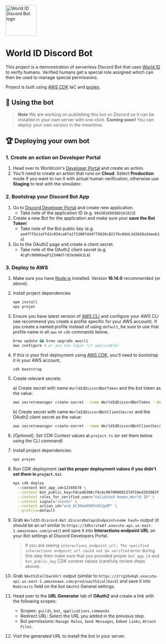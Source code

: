 <img src="logo.png" alt="World ID Discord Bot logo" width="100" />

# World ID Discord Bot

This project is a demonstration of serverless Discord Bot that uses [World ID](#-about-world-id) to verify humans. Verified humans get a special role assigned which can then be used to manage special permissions.

Project is built using [AWS CDK](https://docs.aws.amazon.com/cdk/v2/guide/home.html) IaC and [projen](https://github.com/projen/projen#readme).

## 🚀 Using the bot

> **Note** We are working on publishing this bot on Discord so it can be installed in your own server with one-click. **Coming soon!** 
You can deploy your own version in the meantime.

## 🏆 Deploying your own bot

### 1. Create an action on Developer Portal

1. Head over to Worldcoin's [Developer Portal](https://developer.worldcoin.org) and create an action.
2. You'll need to create an action that runs on **Cloud**. Select **Production** mode if you want to run it with actual human verification, otherwise use **Staging** to test with the simulator.

### 2. Bootstrap your Discord Bot App

1. Go to [Discord Developer Portal](https://discord.com/developers/applications) and create new application.
   - Take note of the application ID (e.g. `984381699360161823`)
2. Create a new Bot for the application and make sure your **save the Bot Token**!
   - Take note of the Bot public key (e.g. `aa4f7f5e1affd2c054ca07a2733007d44775826c821f6c0ddc3d3826a54eeb1a`)
3. Go to the OAuth2 page and create a client secret.
   - Take note of the OAuth2 client secret (e.g. `4CqPc0000UwqP1234Wd7r81kUm6k3LA`)

### 3. Deploy to AWS

1. Make sure you have [Node.js](https://nodejs.org) installed. Version **16.14.0** recommended (or above).

1. Install project dependencies

   ```sh
   npm install
   npx projen
   ```

1. Ensure you have latest version of [AWS CLI](https://aws.amazon.com/cli/) and configure your AWS CLI (we recommend you create a profile specific for your AWS account). If you create a named profile instead of using `default`, be sure to use that profile name in all `aws` or `cdk` commands below.

   ```sh
   brew update && brew upgrade awscli
   aws configure # or aws sso login (if applicable)
   ```

1. If this is your first deployment using [AWS CDK](https://docs.aws.amazon.com/cdk/v2/guide/home.html), you'll need to bootstrap it in your AWS account,

   ```sh
   cdk bootstrap
   ```

1. Create relevant secrets.

   a) Create secret with name `WorldIdDiscordBotToken` and the bot token as the value:

   ```sh
   aws secretsmanager create-secret --name WorldIdDiscordBotToken --description "Bot token for World ID Discord Bot" --secret-string <your 60+ chars long bot token saved during bot creation> --profile default
   ```

   b) Create secret with name `WorldIdDiscordBotClientSecret` and the OAuth2 client secret as the value:

   ```sh
   aws secretsmanager create-secret --name WorldIdDiscordBotClientSecret --description "Client secret for World ID Discord Bot" --secret-string <your bot client secret> --profile default
   ```

1. _[Optional]_. Set CDK Context values at `project.ts` (or set them below using the CLI command)

1. Install project dependencies:

   ```sh
   npx projen
   ```

1. Run CDK deployment (**set the proper deployment values if you didn't set them in `project.ts`**):

   ```sh
   npx cdk deploy
     --context bot_app_id=12345678 \
     --context bot_public_key=fdced6398cf4c6c96700069237df19ed393083f \
     --context roles_for_verified_user="Validated Human,World ID" \
     --context signal="<none>" \
     --context action_id="wid_XC36mm99KFeXh2p9P" \
     --profile=default
   ```

1. Grab `WorldID-Discord-Bot.discordbotapiEndpoint<some hash>` output (it should be an url similar to `https://3dhsrvte6f.execute-api.us-east-1.amazonaws.com/prod/`) and save it into <b>Interactions endpoint URL</b> on your Bot settings at Discord Developers Portal.

   > If you are seeing `interactions_endpoint_url: The specified interactions endpoint url could not be verified` error during this step then make sure that you provided proper `bot_app_id` and `bot_public_key` CDK context values (carefully review steps above).

1. Grab `OAuth2CallbackUrl` output (similar to `https://2rrg16x6qh.execute-api.us-east-1.amazonaws.com/prod/oauth2callback`) and save it into `Redirects` field on the bot `OAuth2` General settings.

1. Head over to the **URL Generator** tab of **OAuth2** and create a link with the following scopes:
   - Scopes: `guilds`, `bot`, `applications.commands`
   - Redirect URL: Select the URL you added in the previous step.
   - Bot permissions: `Manage Roles`, `Send Messages`, `Embed Links`, `Attach Files`.

2. Visit the generated URL to install the bot in your server.

<!-- WORLD-ID-SHARED-README-TAG:START - Do not remove or modify this section directly -->
<!-- WORLD-ID-SHARED-README-TAG:END -->
